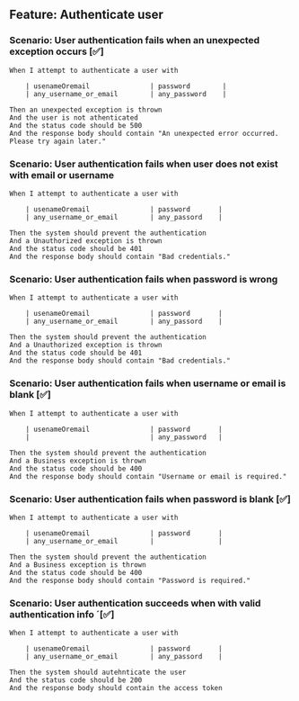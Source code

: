 ## Feature: Authenticate user

### Scenario: User authentication fails when an unexpected exception occurs [✅]
    When I attempt to authenticate a user with

        | usenameOremail               | password        |
        | any_username_or_email        | any_password    | 

    Then an unexpected exception is thrown
    And the user is not athenticated
    And the status code should be 500
    And the response body should contain "An unexpected error occurred. Please try again later."

### Scenario: User authentication fails when user does not exist with email or username
    When I attempt to authenticate a user with

        | usenameOremail               | password       |
        | any_username_or_email        | any_passord    | 

    Then the system should prevent the authentication
    And a Unauthorized exception is thrown
    And the status code should be 401
    And the response body should contain "Bad credentials."

### Scenario: User authentication fails when password is wrong
    When I attempt to authenticate a user with

        | usenameOremail               | password       |
        | any_username_or_email        | any_passord    | 

    Then the system should prevent the authentication
    And a Unauthorized exception is thrown
    And the status code should be 401
    And the response body should contain "Bad credentials."

### Scenario: User authentication fails when username or email is blank [✅]
    When I attempt to authenticate a user with

        | usenameOremail               | password       |
        |                              | any_password   | 

    Then the system should prevent the authentication
    And a Business exception is thrown
    And the status code should be 400
    And the response body should contain "Username or email is required."

### Scenario: User authentication fails when password is blank [✅]
    When I attempt to authenticate a user with

        | usenameOremail               | password       |
        | any_username_or_email        |                | 

    Then the system should prevent the authentication
    And a Business exception is thrown
    And the status code should be 400
    And the response body should contain "Password is required."

### Scenario: User authentication succeeds when with valid authentication info ´[✅]
    When I attempt to authenticate a user with

        | usenameOremail               | password       |
        | any_username_or_email        | any_passord    | 

    Then the system should autehnticate the user
    And the status code should be 200
    And the response body should contain the access token